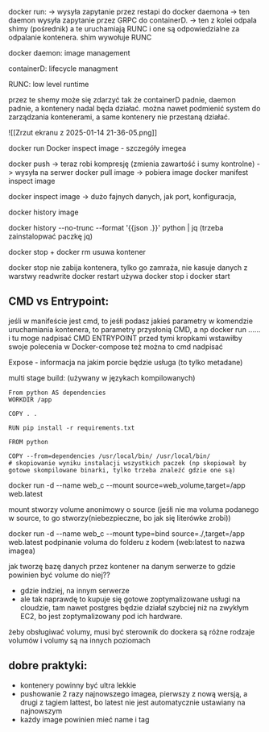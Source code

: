 docker run: -> wysyła zapytanie przez restapi do docker daemona -> ten daemon wysyła zapytanie przez GRPC do containerD. -> ten z kolei odpala shimy (pośrednik) a te uruchamiają RUNC i one są odpowiedzialne za odpalanie kontenera.
shim wywołuje RUNC

docker daemon: image management

containerD: lifecycle managment

RUNC: low level runtime

przez te shemy może się zdarzyć tak że containerD padnie, daemon padnie, a kontenery nadal będa działać. można nawet podmienić system do zarządzania kontenerami, a same kontenery nie przestaną działać.

![[Zrzut ekranu z 2025-01-14 21-36-05.png]]

docker run 
Docker inspect image - szczegóły imegea

docker push -> teraz robi kompresję (zmienia zawartość  i sumy kontrolne) -> wysyła na serwer
docker pull image -> pobiera image
docker manifest inspect image

docker inspect image -> dużo fajnych danych, jak port, konfiguracja, 

docker history image

docker history --no-trunc --format '{{json .}}' python | jq (trzeba zainstalopwać paczkę jq)

docker stop + docker rm usuwa kontener

docker stop nie zabija kontenera, tylko go zamraża, nie kasuje danych z warstwy readwrite
docker restart używa docker stop i docker start
 

## CMD vs Entrypoint: 
jeśli w manifeście jest cmd, to jeśłi podasz jakieś parametry w komendzie uruchamiania kontenera, to parametry przysłonią CMD, a
np docker run ...... i tu moge nadpisać CMD
ENTRYPOINT przed tymi kropkami wstawiłby swoje polecenia
w Docker-compose też można to cmd nadpisać

Expose - informacja na jakim porcie będzie usługa (to tylko metadane)

multi stage build: (używany w językach kompilowanych)
```
From python AS dependencies
WORKDIR /app  
  
COPY . .

RUN pip install -r requirements.txt

FROM python

COPY --from=dependencies /usr/local/bin/ /usr/local/bin/ 
# skopiowanie wyniku instalacji wszystkich paczek (np skopiował by gotowe skompilowane binarki, tylko trzeba znaleźć gdzie one są)

```
docker run -d --name web_c --mount source=web_volume,target=/app web.latest

mount stworzy volume anonimowy o source (jeśłi nie ma voluma podanego w source, to go stworzy(niebezpieczne, bo jak się literówke zrobi))

docker run -d --name web_c --mount type=bind source=./,target=/app web.latest
podpinanie voluma do folderu z kodem (web:latest to nazwa imagea)

jak tworzę bazę danych przez kontener na danym serwerze to gdzie powinien być volume do niej??
- gdzie indziej, na innym serwerze
- ale tak naprawdę to kupuje się gotowe zoptymalizowane usługi na cloudzie, tam nawet postgres będzie działał szybciej niż na zwykłym EC2, bo jest zoptymalizowany pod ich hardware.

żeby obsługiwać volumy, musi być sterownik do dockera
są różne rodzaje volumów i volumy są na innych poziomach
## dobre praktyki:
- kontenery powinny być ultra lekkie
- pushowanie 2 razy najnowszego imagea, pierwszy z nową wersją, a drugi z tagiem lattest, bo latest nie jest automatycznie ustawiany na najnowszym
- każdy image powinien mieć name i tag